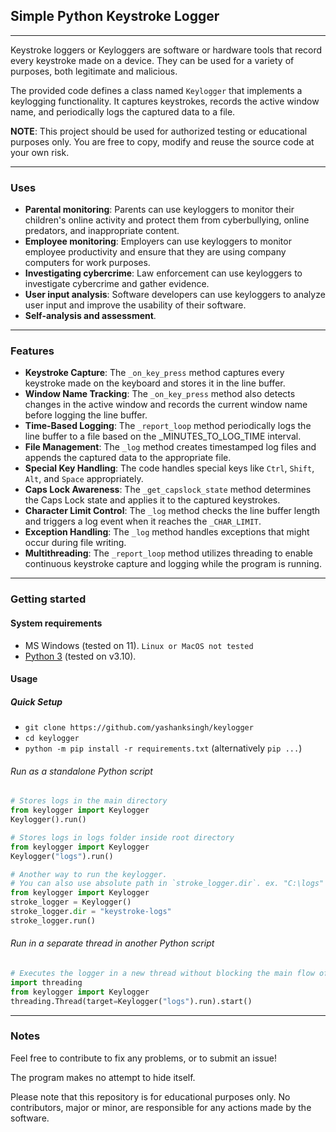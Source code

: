 ## Simple Python Keystroke Logger
<hr>

Keystroke loggers or Keyloggers are software or hardware tools that record every keystroke made on a device. They can be used for a variety of purposes, both legitimate and malicious.

The provided code defines a class named `Keylogger` that implements a keylogging functionality. It captures keystrokes, records the active window name, and periodically logs the captured data to a file.

**NOTE**: This project should be used for authorized testing or educational purposes only. You are free to copy, modify and reuse the source code at your own risk.
<hr>

### Uses
- **Parental monitoring**: Parents can use keyloggers to monitor their children's online activity and protect them from cyberbullying, online predators, and inappropriate content.
- **Employee monitoring**: Employers can use keyloggers to monitor employee productivity and ensure that they are using company computers for work purposes.
- **Investigating cybercrime**: Law enforcement can use keyloggers to investigate cybercrime and gather evidence.
- **User input analysis**: Software developers can use keyloggers to analyze user input and improve the usability of their software.
- **Self-analysis and assessment**.
<hr>

### Features
- **Keystroke Capture**: The `_on_key_press` method captures every keystroke made on the keyboard and stores it in the line buffer.
- **Window Name Tracking**: The `_on_key_press` method also detects changes in the active window and records the current window name before logging the line buffer.
- **Time-Based Logging**: The `_report_loop` method periodically logs the line buffer to a file based on the _MINUTES_TO_LOG_TIME interval.
- **File Management**: The `_log` method creates timestamped log files and appends the captured data to the appropriate file.
- **Special Key Handling**: The code handles special keys like `Ctrl`, `Shift`, `Alt`, and `Space` appropriately.
- **Caps Lock Awareness**: The `_get_capslock_state` method determines the Caps Lock state and applies it to the captured keystrokes.
- **Character Limit Control**: The `_log` method checks the line buffer length and triggers a log event when it reaches the `_CHAR_LIMIT`.
- **Exception Handling**: The `_log` method handles exceptions that might occur during file writing.
- **Multithreading**: The `_report_loop` method utilizes threading to enable continuous keystroke capture and logging while the program is running.
<hr>

### Getting started
#### System requirements
- MS Windows (tested on 11). `Linux or MacOS not tested`
- [Python 3](https://www.python.org/downloads/) (tested on v3.10).
#### Usage
##### Quick Setup
- `git clone https://github.com/yashanksingh/keylogger`
- `cd keylogger`
- `python -m pip install -r requirements.txt` (alternatively `pip ...`)
###### Run as a standalone Python script
```py
# Stores logs in the main directory
from keylogger import Keylogger
Keylogger().run()
``` 
```py
# Stores logs in logs folder inside root directory
from keylogger import Keylogger
Keylogger("logs").run()
``` 
```py
# Another way to run the keylogger. 
# You can also use absolute path in `stroke_logger.dir`. ex. "C:\logs"
from keylogger import Keylogger
stroke_logger = Keylogger()
stroke_logger.dir = "keystroke-logs"
stroke_logger.run()
```
###### Run in a separate thread in another Python script
```py
# Executes the logger in a new thread without blocking the main flow of the program
import threading
from keylogger import Keylogger
threading.Thread(target=Keylogger("logs").run).start()
```
<hr>

### Notes
Feel free to contribute to fix any problems, or to submit an issue!

The program makes no attempt to hide itself.

Please note that this repository is for educational purposes only. No contributors, major or minor, are responsible for any actions made by the software.